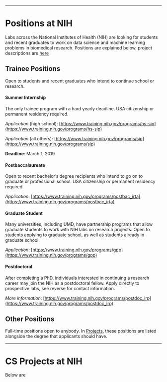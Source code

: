 
---

# Positions at NIH

Labs across the National Institutes of Health (NIH) are looking for students and recent graduates to work on data science and machine learning problems in biomedical research. Positions are explained below, project descriptions are [here](#cs-projects-at-nih)

## Trainee Positions

Open to students and recent graduates who intend to continue school or research.

#### Summer Internship

The only trainee program with a hard yearly deadline. USA citizenship or permanent residency required.

_Application_ (high school): [https://www.training.nih.gov/programs/hs-sip](https://www.training.nih.gov/programs/hs-sip)

_Application_ (all others): [https://www.training.nih.gov/programs/sip](https://www.training.nih.gov/programs/sip)

**Deadline**: March 1, 2019

#### Postbaccalaureate

Open to recent bachelor’s degree recipients who intend to go on to graduate or professional school. USA citizenship or permanent residency required.

_Application_: [https://www.training.nih.gov/programs/postbac_irta](https://www.training.nih.gov/programs/postbac_irta)

#### Graduate Student

Many universities, including UMD, have partnership programs that allow graduate students to work with NIH labs on research projects. Open to students applying to graduate school, as well as students already in graduate school.

_Application_: [https://www.training.nih.gov/programs/gpp](https://www.training.nih.gov/programs/gpp)

#### Postdoctoral 

After completing a PhD, individuals interested in continuing a research career may join the NIH as a postdoctoral fellow. Apply directly to prospective labs, see reverse for contact information.

_More information_: [https://www.training.nih.gov/programs/postdoc_irp](https://www.training.nih.gov/programs/postdoc_irp)

## Other Positions

Full-time positions open to anybody. In [Projects](#cs-projects-at-nih), these positions are listed alongside the degree that applicants should have.

---

# CS Projects at NIH

Below are